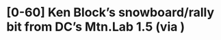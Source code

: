 <!--
id: 28954549
link: http://tumblr.atmos.org/post/28954549/0-60-ken-blocks-snowboard-rally-bit-from-dcs
slug: 0-60-ken-blocks-snowboard-rally-bit-from-dcs
date: Sat Mar 15 2008 15:23:46 GMT-0700 (PDT)
publish: 2008-03-015
tags: 
title: [0-60] Ken Block&#8217;s snowboard/rally bit from DC&#8217;s Mtn.Lab 1.5 (via )
-->


[0-60] Ken Block&#8217;s snowboard/rally bit from DC&#8217;s Mtn.Lab 1.5 (via )
===============================================================================



